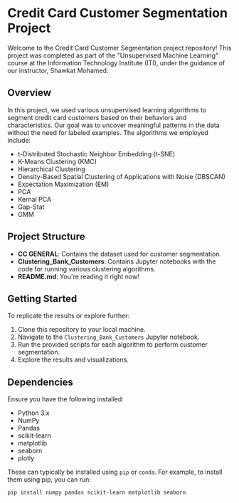 # Credit Card Customer Segmentation Project

Welcome to the Credit Card Customer Segmentation project repository! This project was completed as part of the "Unsupervised Machine Learning" course at the Information Technology Institute (ITI), under the guidance of our instructor, Shawkat Mohamed.

## Overview

In this project, we used various unsupervised learning algorithms to segment credit card customers based on their behaviors and characteristics. Our goal was to uncover meaningful patterns in the data without the need for labeled examples. The algorithms we employed include:
- t-Distributed Stochastic Neighbor Embedding (t-SNE)
- K-Means Clustering (KMC)
- Hierarchical Clustering
- Density-Based Spatial Clustering of Applications with Noise (DBSCAN)
- Expectation Maximization (EM)
- PCA
- Kernal PCA
- Gap-Stat
- GMM

## Project Structure

- **CC GENERAL**: Contains the dataset used for customer segmentation.
- **Clustering_Bank_Customers**: Contains Jupyter notebooks with the code for running various clustering algorithms.
- **README.md**: You're reading it right now!

## Getting Started

To replicate the results or explore further:

1. Clone this repository to your local machine.
2. Navigate to the `Clustering_Bank_Customers` Jupyter notebook.
3. Run the provided scripts for each algorithm to perform customer segmentation.
4. Explore the results and visualizations.

## Dependencies

Ensure you have the following installed:

- Python 3.x
- NumPy
- Pandas
- scikit-learn
- matplotlib
- seaborn
- plotly

These can typically be installed using `pip` or `conda`. For example, to install them using pip, you can run:

```bash
pip install numpy pandas scikit-learn matplotlib seaborn
